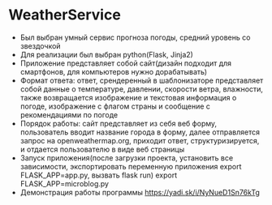 # WeatherService
* Был выбран умный сервис прогноза погоды, средний уровень со звездочкой
* Для реализации был выбран python(Flask, Jinja2)
* Приложение представляет собой сайт(дизайн подходит для смартфонов, для компьютеров нужно дорабатывать)
* Формат ответа: ответ, срендеренный в шаблонизаторе представляет собой данные о температуре, давлении, скорости ветра, влажности, также возвращается изображение и текстовая информация о погоде, изображение с флагом страны и сообщение с рекомендациями по погоде
* Порядок работы: сайт представляет из себя веб форму, пользователь вводит название города в форму, далее отправляется запрос на openweathermap.org, приходит ответ, структуризируется, и отдается пользователю в виде веб страницы
* Запуск приложения(после загрузки проекта, установить все зависимости, экспортировать переменную приложения export FLASK_APP=app.py, вызвать flask run)
export FLASK_APP=microblog.py
* Демонстрация работы программы https://yadi.sk/i/NyNueD1Sn76kTg
